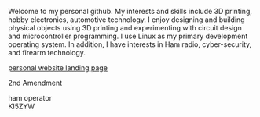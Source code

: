 Welcome to my personal github. My interests and skills include 3D printing, hobby electronics, automotive technology. I enjoy designing and building physical objects using 3D printing and experimenting with circuit design and microcontroller programming. I use Linux as my primary development operating system. In addition, I have interests in Ham radio, cyber-security, and firearm technology.<br>

[personal website landing page](https://flyboy-byte.github.io/flyboy.github.io/)

2nd Amendment<br>

ham operator<br>
KI5ZYW
